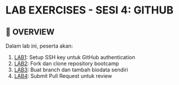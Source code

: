 # LAB EXERCISES - SESI 4: GITHUB

## 🎯 OVERVIEW

Dalam lab ini, peserta akan:
1. [LAB1](labs/lab1.md): Setup SSH key untuk GitHub authentication
2. [LAB2](labs/lab2.md): Fork dan clone repository bootcamp
3. [LAB3](labs/lab3.md): Buat branch dan tambah biodata sendiri
4. [LAB4](labs/lab4.md): Submit Pull Request untuk review
